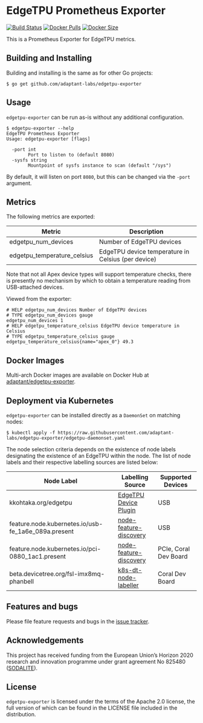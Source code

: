 # EdgeTPU Prometheus Exporter

[![Build Status](https://github.com/Just5KY/edgetpu-exporter/actions/workflows/docker.yml/badge.svg)](https://github.com/Just5KY/edgetpu-exporter/)
[![Docker Pulls](https://img.shields.io/docker/pulls/justsky/edgetpu-exporter)](https://hub.docker.com/r/justsky/edgetpu-exporter)
[![Docker Size](https://img.shields.io/docker/image-size/justsky/edgetpu-exporter)](https://hub.docker.com/r/justsky/edgetpu-exporter)

This is a Prometheus Exporter for EdgeTPU metrics.

## Building and Installing

Building and installing is the same as for other Go projects:

```
$ go get github.com/adaptant-labs/edgetpu-exporter
```

## Usage

`edgetpu-exporter` can be run as-is without any additional configuration.

```
$ edgetpu-exporter --help
EdgeTPU Prometheus Exporter
Usage: edgetpu-exporter [flags]

  -port int
    	Port to listen to (default 8080)
  -sysfs string
    	Mountpoint of sysfs instance to scan (default "/sys")
```

By default, it will listen on port `8080`, but this can be changed via the `-port` argument.

## Metrics

The following metrics are exported:

| Metric | Description |
|--------|-------------|
| edgetpu_num_devices | Number of EdgeTPU devices |
| edgetpu_temperature_celsius | EdgeTPU device temperature in Celsius (per device) |

Note that not all Apex device types will support temperature checks, there is presently no mechanism by which to obtain
a temperature reading from USB-attached devices.

Viewed from the exporter:

```
# HELP edgetpu_num_devices Number of EdgeTPU devices
# TYPE edgetpu_num_devices gauge
edgetpu_num_devices 1
# HELP edgetpu_temperature_celsius EdgeTPU device temperature in Celsius
# TYPE edgetpu_temperature_celsius gauge
edgetpu_temperature_celsius{name="apex_0"} 49.3
```

## Docker Images

Multi-arch Docker images are available on Docker Hub at [adaptant/edgetpu-exporter].

## Deployment via Kubernetes

`edgetpu-exporter` can be installed directly as a `DaemonSet` on matching nodes:

```
$ kubectl apply -f https://raw.githubusercontent.com/adaptant-labs/edgetpu-exporter/edgetpu-daemonset.yaml
```
 
The node selection criteria depends on the existence of node labels designating the existence of an EdgeTPU within the
node. The list of node labels and their respective labelling sources are listed below:

| Node Label | Labelling Source | Supported Devices |
|------------|------------------|-------------------|
| kkohtaka.org/edgetpu | [EdgeTPU Device Plugin][edgetpu-device-plugin] | USB |
| feature.node.kubernetes.io/usb-fe_1a6e_089a.present | [node-feature-discovery] | USB |
| feature.node.kubernetes.io/pci-0880_1ac1.present | [node-feature-discovery] | PCIe, Coral Dev Board |
| beta.devicetree.org/fsl-imx8mq-phanbell | [k8s-dt-node-labeller] | Coral Dev Board |

## Features and bugs

Please file feature requests and bugs in the [issue tracker][tracker].

## Acknowledgements

This project has received funding from the European Union’s Horizon 2020 research and innovation programme under grant
agreement No 825480 ([SODALITE]).

## License

`edgetpu-exporter` is licensed under the terms of the Apache 2.0 license, the full
version of which can be found in the LICENSE file included in the distribution.

[tracker]: https://github.com/adaptant-labs/edgetpu-exporter/issues
[adaptant/edgetpu-exporter]: https://hub.docker.com/repository/docker/adaptant/edgetpu-exporter
[k8s-dt-node-labeller]: https://github.com/adaptant-labs/k8s-dt-node-labeller
[node-feature-discovery]: https://github.com/kubernetes-sigs/node-feature/discovery
[edgetpu-device-plugin]: https://github.com/kkohtaka/edgetpu-device-plugin
[SODALITE]: https://sodalite.eu
